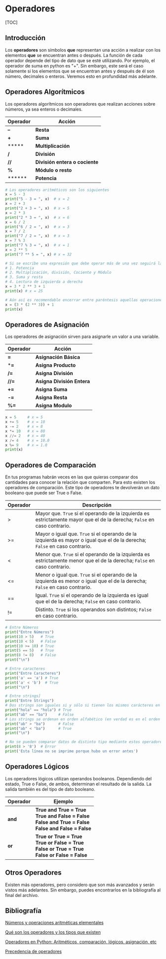# Operadores

[TOC]

## Introducción

Los **operadores** son símbolos **que** representan una acción a realizar con los elementos **que** se encuentran antes o después. La función de cada operador depende del tipo de dato que se esté utilizando. Por ejemplo, el operador de suma en python es "+". Sin embargo, este será el caso solamente si los elementos que se encuentran antes y después de él son número, decimales o enteros. Veremos esto en profundidad más adelante.

## Operadores Algorítmicos

Los operadores algorítmicos son operadores que realizan acciones sobre números, ya sea enteros o decimales.

| Operador | Acción                         |
| -------- | ------------------------------ |
| **–**    | **Resta**                      |
| **+**    | **Suma**                       |
| *****    | **Multiplicación**             |
| **/**    | **División**                   |
| **//**   | **División entera o cociente** |
| **%**    | **Módulo o resto**             |
| ******   | **Potencia**                   |

```python
# Los operadores aritméticos son los siguientes
x = 5 - 3
print("5 - 3 = ", x)  # x = 2
x = 2 + 3
print("2 + 3 = ", x)  # x = 5
x = 2 * 3
print("2 * 3 = ", x)  # x = 6
x = 6 / 2
print("6 / 2 = ", x)  # x = 3
x = 7 / 2
print("7 / 2 = ", x)  # x = 3
x = 7 % 3
print("7 % 3 = ", x)  # x = 1
x = 2 ** 5
print("7 ** 5 = ", x) # x = 32
```

```python
# Si se escribe una expresión que debe operar más de una vez seguirá la siguiente preponderancia
# 1. Potencia
# 2. Multiplicación, división, Cociente y Módulo
# 3. Suma y resta
# 4. Lectura de izquierda a derecha
x = 3 * 2 ** 3 + 1
print(x) # x = 25

# Aún así es recomendable encerrar entre paréntesis aquellas operaciones que deben realizadas primero. Esto es importante porque habrán veces en las que sea necesario y otras en que mejore la legibilidad.
x = (3 * (2 ** 3)) + 1
print(x)
```

## Operadores de Asignación

Los operadores de asignación sirven para asignarle un valor a una variable.

| **Operador** | **Acción**                 |
| ------------ | -------------------------- |
| **=**        | **Asignación Básica**      |
| ***=**       | **Asigna Producto**        |
| **/=**       | **Asigna División**        |
| **//=**      | **Asigna División Entera** |
| **+=**       | **Asigna Suma**            |
| **-=**       | **Asigna Resta**           |
| **%=**       | **Asigna Modulo**          |

```python
x = 5     # x = 5
x += 5    # x = 10
x -= 2    # x = 8
x *= 10   # x = 80
x //= 2   # x = 40
x /= 4    # x = 10.0
x %= 9    # x = 1.0
print(x)
```

## Operadores de Comparación

En tus programas habrán veces en las que quieras comparar dos cantidades para conocer la relación que comparten. Para esto existen los operadores de comparación. Este tipo de operadores te devolverán un dato booleano que puede ser True o False.

| Operador | Descripción                                                  |
| -------- | ------------------------------------------------------------ |
| >        | Mayor que. `True` si el operando de la izquierda es estrictamente mayor que el de la derecha; `False` en caso contrario. |
| >=       | Mayor o igual que. `True` si el operando de la izquierda es mayor o igual que el de la derecha; `False` en caso contrario. |
| <        | Menor que. `True` si el operando de la izquierda es estrictamente menor que el de la derecha; `False` en caso contrario. |
| <=       | Menor o igual que. `True` si el operando de la izquierda es menor o igual que el de la derecha; `False` en caso contrario. |
| ==       | Igual. `True` si el operando de la izquierda es igual que el de la derecha; `False` en caso contrario. |
| !=       | Distinto. `True` si los operandos son distintos; `False` en caso contrario. |

```python
# Entre Números
print("Entre Números")
print(10 > 5)   # True
print(10 < 5)   # False
print(10 >= 10) # True
print(5 == 5)   # True
print(8 != 8)   # False
print("\n")

# Entre caracteres
print("Entre Caracteres")
print('a' == 'a') # True
print('a' < 'b')  # True
print("\n")

# Entre strings]
print("Entre Strings")
# Dos strings son iguales si y sólo si tienen los mismos carácteres en el mismo orden
print("hola" == "hola") # True
print("ab" == "ba")     # False
# Los strings se ordenan en orden alfabético (en verdad es en el orden de la tabla ascii)
print("ab" > "ba")      # False
print("ab" < "ba")      # True
print("\n")

# No se pueden comparar datos de distinto tipo mediante estos operadores
print(8 > '8')  # Error
print('Esta línea no se imprime porque hubo un error antes')
```

## Operadores Lógicos

Los operadores lógicos utilizan operandos booleanos. Dependiendo del estado, True o False, de ambos, determinan el resultado de la salida. La salida también es del tipo de dato booleano.

| Operador | Ejemplo                                                      |
| -------- | ------------------------------------------------------------ |
| **and**  | **True and True = True**<br/>**True and False = False**<br/>**False and True = False**<br/>**False and False = False** |
| **or**   | **True or True = True**<br/>**True or False = True**<br/>**False or True = True**<br/>**False or False = False** |

## Otros Operadores

Existen más operadores, pero considero que son más avanzados y serán vistos más adelantes. Sin embargo, puedes encontrarlos en la bibliografía al final del archivo.

## Bibliografía

[Números y operaciones aritméticas elementales](https://www.mclibre.org/consultar/python/lecciones/python-operaciones-matematicas.html)

[Qué son los operadores y los tipos que existen](https://yosoy.dev/que-son-los-operadores-y-los-tipos-que-existen/)

[Operadores en Python: Aritméticos, comparación, lógicos, asignación, etc](https://j2logo.com/python/tutorial/operadores-en-python/#operadores-comparacion)

[Precedencia de operadores](https://interactivechaos.com/es/manual/tutorial-de-python/precedencia-de-operadores)



